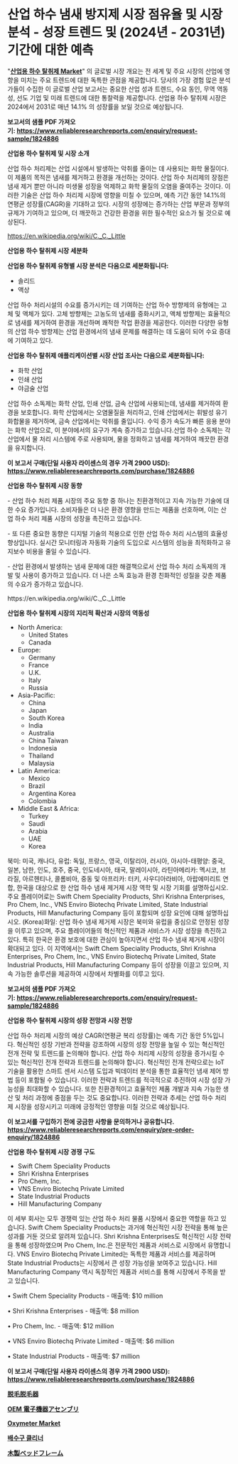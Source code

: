 <p><h1>산업 하수 냄새 방지제 시장 점유율 및 시장 분석 - 성장 트렌드 및 (2024년 - 2031년) 기간에 대한 예측</h1></p><p>"<strong><a href="https://www.reliableresearchreports.com/industrial-sewage-deodorizer-r1824886">산업용 하수 탈취제 Market</a></strong>" 의 글로벌 시장 개요는 전 세계 및 주요 시장의 산업에 영향을 미치는 주요 트렌드에 대한 독특한 관점을 제공합니다. 당사의 가장 경험 많은 분석가들이 수집한 이 글로벌 산업 보고서는 중요한 산업 성과 트렌드, 수요 동인, 무역 역동성, 선도 기업 및 미래 트렌드에 대한 통찰력을 제공합니다. 산업용 하수 탈취제 시장은 2024에서 2031로 매년 14.1% 의 성장률을 보일 것으로 예상됩니다.</p>
<p><strong>보고서의 샘플 PDF 가져오기:&nbsp;<a href="https://www.reliableresearchreports.com/enquiry/request-sample/1824886">https://www.reliableresearchreports.com/enquiry/request-sample/1824886</a></strong></p>
<p><strong>산업용 하수 탈취제 및 시장 소개</strong></p>
<p><p>산업 하수 처리제는 산업 시설에서 발생하는 악취를 줄이는 데 사용되는 화학 물질이다. 이 제품의 목적은 냄새를 제거하고 환경을 개선하는 것이다. 산업 하수 처리제의 장점은 냄새 제거 뿐만 아니라 미생물 성장을 억제하고 화학 물질의 오염을 줄여주는 것이다. 이러한 기술은 산업 하수 처리제 시장에 영향을 미칠 수 있으며, 예측 기간 동안 14.1%의 연평균 성장률(CAGR)을 기대하고 있다. 시장의 성장에는 증가하는 산업 부문과 정부의 규제가 기여하고 있으며, 더 깨끗하고 건강한 환경을 위한 필수적인 요소가 될 것으로 예상된다.</p></p>
<p><a href="https://en.wikipedia.org/wiki/C._C._Little">https://en.wikipedia.org/wiki/C._C._Little</a></p>
<p><strong>산업용 하수 탈취제 시장 세분화</strong></p>
<p><strong>산업용 하수 탈취제 유형별 시장 분석은 다음으로 세분화됩니다:</strong></p>
<p><ul><li>솔리드</li><li>액상</li></ul></p>
<p><p>산업 하수 처리시설의 수요를 증가시키는 데 기여하는 산업 하수 방향제의 유형에는 고체 및 액체가 있다. 고체 방향제는 고농도의 냄새를 중화시키고, 액체 방향제는 효율적으로 냄새를 제거하여 환경을 개선하며 쾌적한 작업 환경을 제공한다. 이러한 다양한 유형의 산업 하수 방향제는 산업 환경에서의 냄새 문제를 해결하는 데 도움이 되어 수요 증대에 기여하고 있다.</p></p>
<p><strong>산업용 하수 탈취제 애플리케이션별 시장 산업 조사는 다음으로 세분화됩니다:</strong></p>
<p><ul><li>화학 산업</li><li>인쇄 산업</li><li>야금술 산업</li></ul></p>
<p><p>산업 하수 소독제는 화학 산업, 인쇄 산업, 금속 산업에 사용되는데, 냄새를 제거하여 환경을 보호합니다. 화학 산업에서는 오염물질을 처리하고, 인쇄 산업에서는 휘발성 유기화합물을 제거하며, 금속 산업에서는 악취를 줄입니다. 수익 증가 속도가 빠른 응용 분야는 화학 산업으로, 이 분야에서의 요구가 계속 증가하고 있습니다.산업 하수 소독제는 각 산업에서 물 처리 시스템에 주로 사용되며, 물을 정화하고 냄새를 제거하여 깨끗한 환경을 유지합니다.</p></p>
<p><strong>이 보고서 구매(단일 사용자 라이센스의 경우 가격 2900 USD): <a href="https://www.reliableresearchreports.com/purchase/1824886">https://www.reliableresearchreports.com/purchase/1824886</a></strong></p>
<p><strong>산업용 하수 탈취제 시장 동향</strong></p>
<p><p>- 산업 하수 처리 제품 시장의 주요 동향 중 하나는 친환경적이고 지속 가능한 기술에 대한 수요 증가입니다. 소비자들은 더 나은 환경 영향을 만드는 제품을 선호하며, 이는 산업 하수 처리 제품 시장의 성장을 촉진하고 있습니다.</p><p>- 또 다른 중요한 동향은 디지털 기술의 적용으로 인한 산업 하수 처리 시스템의 효율성 향상입니다. 실시간 모니터링과 자동화 기술의 도입으로 시스템의 성능을 최적화하고 유지보수 비용을 줄일 수 있습니다.</p><p>- 산업 환경에서 발생하는 냄새 문제에 대한 해결책으로서 산업 하수 처리 소독제의 개발 및 사용이 증가하고 있습니다. 더 나은 소독 효능과 환경 친화적인 성질을 갖춘 제품의 수요가 증가하고 있습니다.</p></p>
<p>https://en.wikipedia.org/wiki/C._C._Little</p>
<p><strong>산업용 하수 탈취제 시장의 지리적 확산과 시장의 역동성</strong></p>
<p><ul>
    <li>
        North America:
        <ul>
            <li>United States</li>
            <li>Canada</li>
        </ul>
    </li>
    <li>
        Europe:
        <ul>
            <li>Germany</li>
            <li>France</li>
            <li>U.K.</li>
            <li>Italy</li>
            <li>Russia</li>
        </ul>
    </li>
    <li>
        Asia-Pacific:
        <ul>
            <li>China</li>
            <li>Japan</li>
            <li>South Korea</li>
            <li>India</li>
            <li>Australia</li>
            <li>China Taiwan</li>
            <li>Indonesia</li>
            <li>Thailand</li>
            <li>Malaysia</li>
        </ul>
    </li>
    <li>
        Latin America:
        <ul>
            <li>Mexico</li>
            <li>Brazil</li>
            <li>Argentina Korea</li>
            <li>Colombia</li>
        </ul>
    </li>
    <li>
        Middle East & Africa:
        <ul>
            <li>Turkey</li>
            <li>Saudi</li>
            <li>Arabia</li>
            <li>UAE</li>
            <li>Korea</li>
        </ul>
    </li>
    </ul></p>
<p><p>북미: 미국, 캐나다, 유럽: 독일, 프랑스, 영국, 이탈리아, 러시아, 아시아-태평양: 중국, 일본, 남한, 인도, 호주, 중국, 인도네시아, 태국, 말레이시아, 라틴아메리카: 멕시코, 브라질, 아르헨티나, 콜롬비아, 중동 및 아프리카: 터키, 사우디아라비아, 아랍에미리트 연합, 한국을 대상으로 한 산업 하수 냄새 제거제 시장 역학 및 시장 기회를 설명하십시오. 주요 플레이어로는 Swift Chem Speciality Products, Shri Krishna Enterprises, Pro Chem, Inc., VNS Enviro Biotechq Private Limited, State Industrial Products, Hill Manufacturing Company 등이 포함되며 성장 요인에 대해 설명하십시오. (Korea)화일: 산업 하수 냄새 제거제 시장은 북미와 유럽을 중심으로 안정된 성장을 이루고 있으며, 주요 플레이어들의 혁신적인 제품과 서비스가 시장 성장을 촉진하고 있다. 특히 한국은 환경 보호에 대한 관심이 높아지면서 산업 하수 냄새 제거제 시장이 확대되고 있다. 이 지역에서는 Swift Chem Speciality Products, Shri Krishna Enterprises, Pro Chem, Inc., VNS Enviro Biotechq Private Limited, State Industrial Products, Hill Manufacturing Company 등이 성장을 이끌고 있으며, 지속 가능한 솔루션을 제공하여 시장에서 차별화를 이루고 있다.</p></p>
<p><strong>보고서의 샘플 PDF 가져오기:&nbsp;<a href="https://www.reliableresearchreports.com/enquiry/request-sample/1824886">https://www.reliableresearchreports.com/enquiry/request-sample/1824886</a></strong></p>
<p><strong>산업용 하수 탈취제 시장의 성장 전망과 시장 전망</strong></p>
<p><p>산업 하수 처리제 시장의 예상 CAGR(연평균 복리 성장률)는 예측 기간 동안 5%입니다. 혁신적인 성장 기반과 전략을 강조하여 시장의 성장 전망을 높일 수 있는 혁신적인 전개 전략 및 트렌드를 논의해야 합니다. 산업 하수 처리제 시장의 성장을 증가시킬 수 있는 혁신적인 전개 전략과 트렌드를 논의해야 합니다. 혁신적인 전개 전략으로는 IoT 기술을 활용한 스마트 센서 시스템 도입과 빅데이터 분석을 통한 효율적인 냄새 제어 방법 등이 포함될 수 있습니다. 이러한 전략과 트렌드를 적극적으로 추진하여 시장 성장 가능성을 최대화할 수 있습니다. 또한 친환경적이고 효율적인 제품 개발과 지속 가능한 생산 및 처리 과정에 중점을 두는 것도 중요합니다. 이러한 전략과 추세는 산업 하수 처리제 시장을 성장시키고 미래에 긍정적인 영향을 미칠 것으로 예상됩니다.</p></p>
<p><strong>이 보고서를 구입하기 전에 궁금한 사항을 문의하거나 공유합니다. <a href="https://www.reliableresearchreports.com/enquiry/pre-order-enquiry/1824886">https://www.reliableresearchreports.com/enquiry/pre-order-enquiry/1824886</a></strong></p>
<p><strong>산업용 하수 탈취제 시장 경쟁 구도</strong></p>
<p><ul><li>Swift Chem Speciality Products</li><li>Shri Krishna Enterprises</li><li>Pro Chem, Inc.</li><li>VNS Enviro Biotechq Private Limited</li><li>State Industrial Products</li><li>Hill Manufacturing Company</li></ul></p>
<p><p>이 세부 회사는 모두 경쟁력 있는 산업 하수 처리 물품 시장에서 중요한 역할을 하고 있습니다. Swift Chem Speciality Products는 과거에 혁신적인 시장 전략을 통해 높은 성과를 거둔 것으로 알려져 있습니다. Shri Krishna Enterprises도 혁신적인 시장 전략을 통해 성장하였으며 Pro Chem, Inc.은 전문적인 제품과 서비스로 시장에서 유명합니다. VNS Enviro Biotechq Private Limited는 독특한 제품과 서비스를 제공하며 State Industrial Products는 시장에서 큰 성장 가능성을 보여주고 있습니다. Hill Manufacturing Company 역시 독창적인 제품과 서비스를 통해 시장에서 주목을 받고 있습니다.</p><p>• Swift Chem Speciality Products - 매출액: $10 million</p><p>• Shri Krishna Enterprises - 매출액: $8 million</p><p>• Pro Chem, Inc. - 매출액: $12 million</p><p>• VNS Enviro Biotechq Private Limited - 매출액: $6 million</p><p>• State Industrial Products - 매출액: $7 million</p></p>
<p><strong>이 보고서 구매(단일 사용자 라이센스의 경우 가격 2900 USD): <a href="https://www.reliableresearchreports.com/purchase/1824886">https://www.reliableresearchreports.com/purchase/1824886</a></strong></p>
<p><strong><p><a href="https://medium.com/@sashabeier2023/%E6%AF%9B%E3%81%AE%E9%99%A4%E5%8E%BB%E3%82%A8%E3%83%94%E3%83%AC%E3%83%BC%E3%82%BF%E3%83%BC%E5%B8%82%E5%A0%B4-2024%E5%B9%B4%E3%81%8B%E3%82%892031%E5%B9%B4%E3%81%BE%E3%81%A7%E3%81%AE%E3%82%B0%E3%83%AD%E3%83%BC%E3%83%90%E3%83%AB%E3%81%8A%E3%82%88%E3%81%B3%E5%9C%B0%E5%9F%9F%E3%81%AE%E5%88%86%E6%9E%90-cee15c04d755">脱毛脱毛器</a></p><p><a href="https://github.com/roulaayoub-saad/Market-Research-Report-List-3/blob/main/813729881775.md">OEM 電子機器アセンブリ</a></p><p><a href="https://medium.com/@fosterfahey1016/oxymeter-market-growth-outlook-from-2024-to-2031-and-it-is-projecting-at-14-4-39b260ebb12e">Oxymeter Market</a></p><p><a href="https://medium.com/@conradkirrlin76575/%EA%B8%80%EB%A1%9C%EB%B2%8C-%EB%B0%B0%EC%88%98%EB%A1%9C-%EC%B2%AD%EC%86%8C%EC%A0%9C-%EC%8B%9C%EC%9E%A5-%EB%B6%80%EB%AC%B8-%EC%A2%85%EB%A5%98-%EC%9D%91%EC%9A%A9-%EC%8B%9C%EC%9E%A5-%ED%94%8C%EB%A0%88%EC%9D%B4%EC%96%B4-%EC%A0%84%EB%9E%B5-%EC%A7%80%EC%97%AD%EB%B3%84-%EC%84%B1%EC%9E%A5-%EC%A0%84%EB%A7%9D-%EB%B0%8F-%EB%AF%B8%EB%9E%98-%EC%98%88%EC%B8%A1-2024%EB%85%84-2031%EB%85%84-b6d91e2f6357">배수구 클리너</a></p><p><a href="https://medium.com/@mares423/%E3%82%B0%E3%83%AD%E3%83%BC%E3%83%90%E3%83%AB%E6%9C%A8%E8%A3%BD%E3%83%99%E3%83%83%E3%83%89%E3%83%95%E3%83%AC%E3%83%BC%E3%83%A0%E7%94%A3%E6%A5%AD%E3%81%AE%E8%AA%BF%E6%9F%BB%E3%83%AC%E3%83%9D%E3%83%BC%E3%83%88-%E7%AB%B6%E4%BA%89%E3%81%AE%E6%BF%80%E5%8C%96-%E5%B8%82%E5%A0%B4%E8%A6%8F%E6%A8%A1-%E5%9C%B0%E5%9F%9F%E3%81%AE%E7%8A%B6%E6%B3%81-%E3%81%8A%E3%82%88%E3%81%B3%E5%B0%86%E6%9D%A5%E3%81%AE%E5%B1%95%E6%9C%9B%E3%81%AE%E4%BA%88%E6%B8%AC-2024%E5%B9%B4-2031%E5%B9%B4-aba2d506220c">木製ベッドフレーム</a></p></strong></p>
<p></p>